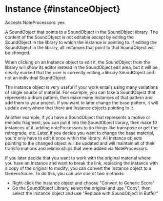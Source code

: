 Instance {#instanceObject}
========

Accepts NoteProcessors: yes

A SoundObject that points to a SoundObject in the SoundObject library.
The content of the SoundObject is not editable except by editing the
SoundObject in the library to which the instance is pointing to. If
editing the SoundObject in the library, all instances that point to that
SoundObject will be changed.

When clicking on an Instance object to edit it, the SoundObject from the
library will show its editor instead in the SoundObject edit area, but
it will be clearly marked that the user is currently editing a library
SoundObject and not an individual SoundObject.

The instance object is very useful if your work entails using many
variations of single source of material. For example, you can take a
SoundObject that represents a drum pattern, then make many Instances of
that pattern and add them to your project. If you want to later change
the base pattern, it will update everywhere that there are Instance
objects pointing to it.

Another example, if you have a SoundObject that represents a motive or
melodic fragment, you can put it into the SoundObject library, then make
10 instances of it, adding noteProcessors to do things like transpose or
get the retrograde, etc. Later, if you decide you want to change the
base material, you\'d only have to edit it once within the library. All
Instance objects pointing to the changed object will be updated and will
maintain all of their transformations and relationships that were added
via NoteProcessors.

If you later decide that you want to work with the original material
where you have an Instance and want to break the link, replacing the
instance with a copy of the original to modify, you can convert the
Instance object to a GenericScore. To do this, you can use one of two
methods:

-   Right-click the Instance object and choose \"Convert to Generic
    Score\"
-   Go the SoundObject Library, select the original and use \"Copy\",
    then select the Instance object and use \"Replace with SoundObject
    in Buffer\"
